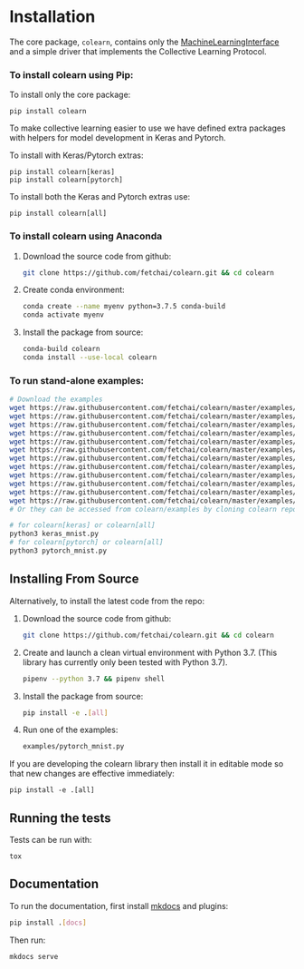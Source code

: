 # Installation
The core package, `colearn`, contains only the [MachineLearningInterface](about.md) and a simple driver that 
implements the Collective Learning Protocol. 

### To install colearn using Pip:

To install only the core package:
```
pip install colearn
```

To make collective learning easier to use we have defined extra packages with helpers
for model development in Keras and Pytorch.

To install with Keras/Pytorch extras:
```
pip install colearn[keras]
pip install colearn[pytorch]
```

To install both the Keras and Pytorch extras use:
```
pip install colearn[all]
```

### To install colearn using Anaconda

1. Download the source code from github:
   ```bash
   git clone https://github.com/fetchai/colearn.git && cd colearn
   ```

2. Create conda environment:
   ```bash
   conda create --name myenv python=3.7.5 conda-build
   conda activate myenv
   ```

3. Install the package from source:
   ```bash
   conda-build colearn
   conda install --use-local colearn 
   ```


### To run stand-alone examples:
   ```bash
   # Download the examples
   wget https://raw.githubusercontent.com/fetchai/colearn/master/examples/keras_cifar.py
   wget https://raw.githubusercontent.com/fetchai/colearn/master/examples/keras_fraud.py
   wget https://raw.githubusercontent.com/fetchai/colearn/master/examples/keras_mnist.py
   wget https://raw.githubusercontent.com/fetchai/colearn/master/examples/keras_mnist_diffpriv.py
   wget https://raw.githubusercontent.com/fetchai/colearn/master/examples/keras_xray.py
   wget https://raw.githubusercontent.com/fetchai/colearn/master/examples/mli_fraud.py
   wget https://raw.githubusercontent.com/fetchai/colearn/master/examples/mli_random_forest_iris.py
   wget https://raw.githubusercontent.com/fetchai/colearn/master/examples/pytorch_cifar.py
   wget https://raw.githubusercontent.com/fetchai/colearn/master/examples/pytorch_covid.py
   wget https://raw.githubusercontent.com/fetchai/colearn/master/examples/pytorch_mnist.py
   wget https://raw.githubusercontent.com/fetchai/colearn/master/examples/pytorch_mnist_diffpriv.py
   wget https://raw.githubusercontent.com/fetchai/colearn/master/examples/pytorch_xray.py
   # Or they can be accessed from colearn/examples by cloning colearn repo

   # for colearn[keras] or colearn[all]
   python3 keras_mnist.py
   # for colearn[pytorch] or colearn[all]
   python3 pytorch_mnist.py
   ``` 

## Installing From Source

Alternatively, to install the latest code from the repo:

1. Download the source code from github:
   ```bash
   git clone https://github.com/fetchai/colearn.git && cd colearn
   ```
1. Create and launch a clean virtual environment with Python 3.7. 
   (This library has currently only been tested with Python 3.7).
   ```bash
   pipenv --python 3.7 && pipenv shell
   ```

2. Install the package from source:
    ```bash
    pip install -e .[all]
    ```
3. Run one of the examples:
    ```bash
    examples/pytorch_mnist.py
    ``` 
   
If you are developing the colearn library then install it in editable mode so that new
changes are effective immediately:
```
pip install -e .[all]
```

## Running the tests
Tests can be run with:
```
tox
```
## Documentation
To run the documentation, first install [mkdocs](https://www.mkdocs.org) and plugins:
```bash
pip install .[docs] 
```

Then run: 
```
mkdocs serve
```


